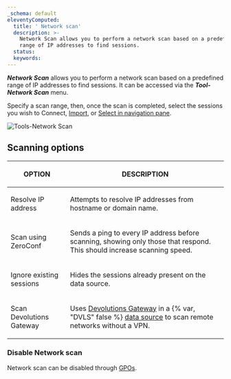 ```yaml
---
_schema: default
eleventyComputed:
  title: ' Network scan'
  description: >-
    Network Scan allows you to perform a network scan based on a predefined
    range of IP addresses to find sessions. 
  status:
  keywords:
---
```

***Network Scan*** allows you to perform a network scan based on a predefined range of IP addresses to find sessions. It can be accessed via the ***Tool-Network Scan*** menu.

Specify a scan range, then, once the scan is completed, select the sessions you wish to Connect, [Import](/rdm/commands/file/import/network-scan/), or [Select in navigation pane](/rdm/user-interface/navigation-pane/).

![Tools-Network Scan](https://cdnweb.devolutions.net/docs/RDMW6079_2024_2.png "Tools-Network Scan")

## **Scanning options**

<table><thead><tr><th><p><strong>OPTION</strong></p></th><th><p><strong>DESCRIPTION</strong></p></th></tr></thead><tbody><tr><td><p>Resolve IP address</p></td><td><p>Attempts to resolve IP addresses from hostname or domain name.</p></td></tr><tr><td><p>Scan using ZeroConf</p></td><td><p>Sends a ping to every IP address before scanning, showing only those that respond. This should increase scanning speed.</p></td></tr><tr><td><p>Ignore existing sessions</p></td><td><p>Hides the sessions already present on the data source.</p></td></tr><tr><td><p>Scan Devolutions Gateway</p></td><td><p>Uses <a href="/dgw/overview/what-is-dgw/">Devolutions Gateway</a> in a {% var, "DVLS" false %} <a href="rdm/concepts/basic-concepts/data-sources/">data source</a> to scan remote networks without a VPN. </p></td></tr></tbody></table>

### Disable Network scan

Network scan can be disabled through [GPOs](/rdm/kb/rdm-windows/how-to-articles/group-policies/#disable-network-scan).

&nbsp;

&nbsp;